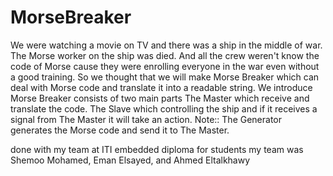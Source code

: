 # MorseBreaker
We were watching a movie on TV and there was a ship in the middle of war.
The Morse worker on the ship was died. And all the crew weren't know the code of Morse cause they were enrolling everyone in the war even without a good training. 
So we thought that we will make Morse Breaker which can deal with Morse code and translate it into a readable string.
We introduce Morse Breaker consists of two main parts
The Master which receive and translate the code.
The Slave which controlling the ship and if it receives a signal from The Master it will take an action.
Note:: The Generator generates the Morse code and send it to The Master.

done with my team at ITI embedded diploma for students
my team was Shemoo Mohamed, Eman Elsayed, and Ahmed Eltalkhawy
